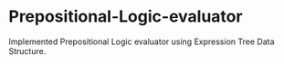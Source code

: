 # Prepositional-Logic-evaluator
Implemented Prepositional Logic evaluator using Expression Tree Data Structure.
